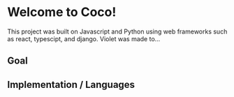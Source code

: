 # Welcome to Coco!

This project was built on Javascript and Python using web frameworks such as react, typescipt, and django. Violet was made to...

## Goal

## Implementation / Languages